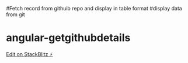 #Fetch record from githuib repo and display in table format
#display data from git
# angular-getgithubdetails

[Edit on StackBlitz ⚡️](https://stackblitz.com/edit/angular-getgithubdetails)